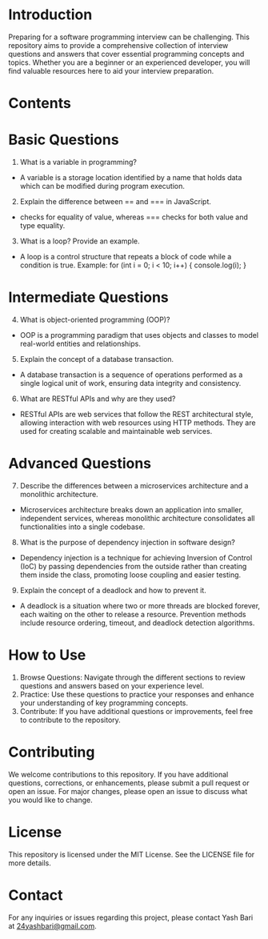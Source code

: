 # Introduction
Preparing for a software programming interview can be challenging. This repository aims to provide a comprehensive collection of interview questions and answers that cover essential programming concepts and topics. Whether you are a beginner or an experienced developer, you will find valuable resources here to aid your interview preparation.

# Contents

# Basic Questions
1) What is a variable in programming?
- A variable is a storage location identified by a name that holds data which can be modified during program execution.

2) Explain the difference between == and === in JavaScript.
- checks for equality of value, whereas === checks for both value and type equality.

3) What is a loop? Provide an example.
- A loop is a control structure that repeats a block of code while a condition is true. Example: for (int i = 0; i < 10; i++) { console.log(i); }

# Intermediate Questions

4) What is object-oriented programming (OOP)?
- OOP is a programming paradigm that uses objects and classes to model real-world entities and relationships.

5) Explain the concept of a database transaction.
- A database transaction is a sequence of operations performed as a single logical unit of work, ensuring data integrity and consistency.

6) What are RESTful APIs and why are they used?
- RESTful APIs are web services that follow the REST architectural style, allowing interaction with web resources using HTTP methods. They are used for creating scalable and maintainable web services.

# Advanced Questions

7) Describe the differences between a microservices architecture and a monolithic architecture.
- Microservices architecture breaks down an application into smaller, independent services, whereas monolithic architecture consolidates all functionalities into a single codebase.

8) What is the purpose of dependency injection in software design?
- Dependency injection is a technique for achieving Inversion of Control (IoC) by passing dependencies from the outside rather than creating them inside the class, promoting loose coupling and easier testing.

9) Explain the concept of a deadlock and how to prevent it.
- A deadlock is a situation where two or more threads are blocked forever, each waiting on the other to release a resource. Prevention methods include resource ordering, timeout, and deadlock detection algorithms.

# How to Use

1) Browse Questions: Navigate through the different sections to review questions and answers based on your experience level.
2) Practice: Use these questions to practice your responses and enhance your understanding of key programming concepts.
3) Contribute: If you have additional questions or improvements, feel free to contribute to the repository.

# Contributing
We welcome contributions to this repository. If you have additional questions, corrections, or enhancements, please submit a pull request or open an issue. For major changes, please open an issue to discuss what you would like to change.

# License
This repository is licensed under the MIT License. See the LICENSE file for more details.

# Contact
For any inquiries or issues regarding this project, please contact Yash Bari at 24yashbari@gmail.com.
